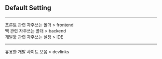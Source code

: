 ## Default Setting

------------------------------------------------------------

프론트 관련 자주쓰는 폴더 > frontend  
백     관련 자주쓰는 폴더 > backend  
개발툴 관련 자주쓰는 설정 > IDE  

------------------------------------------------------------

유용한 개발 사이트 모음 > devlinks

